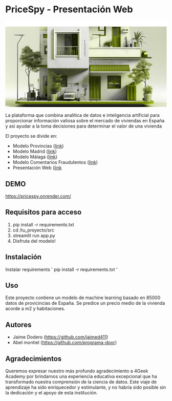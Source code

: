 # PriceSpy - Presentación Web
![sobrenosotros](https://github.com/jaimed411/PRICESPY-WEB-PRESENTATION/blob/main/src/images/sobrenosotros.png)

La plataforma que combina  analítica de datos e inteligencia artificial para proporcionar información valiosa sobre el mercado de viviendas en España y asi ayudar a la toma decisiones para determinar el valor de una vivienda

El proyecto se divide en:
- Modelo Provincias ([link](https://github.com/jaimed411/PROYECTO-FINAL))
- Modelo Madrid ([link](https://github.com/jaimed411/PROYECTO-FINAL-MADRID))
- Modelo Málaga ([link](https://github.com/jaimed411/PROYECTO-FINAL-MALAGA))
- Modelo Comentarios Fraudulentos ([link](https://github.com/jaimed411/PROYECTO-FINAL-NLP))
- Presentación Web ([link](https://github.com/jaimed411/PROYECTO-FINAL-WEB)



## DEMO

https://pricespy.onrender.com/


## Requisitos para acceso

1. pip install -r requirements.txt
2. cd /tu_proyecto/src
3. streamlit run app.py
4. Disfruta del modelo! 


## Instalación

Instalar requirements ' pip install -r requirements.txt ' 


## Uso

Este proyecto contiene un modelo de machine learning basado en 85000 datos de provicincias de España. Se predice un precio medio de la vivienda acorde a m2 y habitaciones.


## Autores

- Jaime Dodero (https://github.com/jaimed411)
- Abel montiel (https://github.com/programa-door)


## Agradecimientos

Queremos expresar nuestro más profundo agradecimiento a 4Geek Academy por brindarnos una experiencia educativa excepcional que ha transformado nuestra comprensión de la ciencia de datos. Este viaje de aprendizaje ha sido enriquecedor y estimulante, y no habría sido posible sin la dedicación y el apoyo de esta institución.

